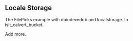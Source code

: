 ## Locale Storage

The FilePicks example with dbindexeddb and localstorage. In isit_calvert_bucket.

Add more.
